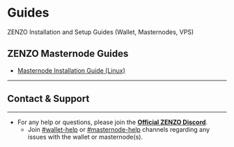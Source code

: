 # Guides
ZENZO Installation and Setup Guides (Wallet, Masternodes, VPS)

## ZENZO Masternode Guides
* [Masternode Installation Guide (Linux)]((https://github.com/ZENZO-Ecosystem/Guides/blob/master/Masternode-Windows-VPS-Ubuntu16.04.md))
***

## Contact & Support
***

* For any help or questions, please join the [**Official ZENZO Discord**](https://discord.zenzo.io).
  * Join [#wallet-help](https://discord.gg/ff8JwH5) or [#masternode-help](https://discord.gg/dnnrv9EQnW) channels regarding any issues with the wallet or masternode(s).
